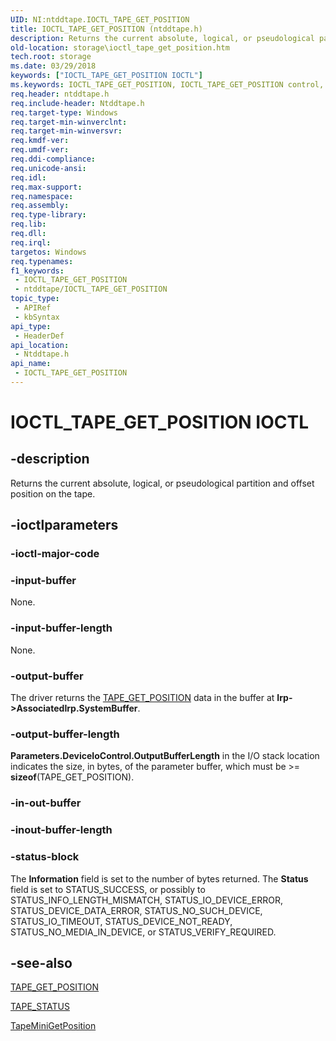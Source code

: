 ```yaml
---
UID: NI:ntddtape.IOCTL_TAPE_GET_POSITION
title: IOCTL_TAPE_GET_POSITION (ntddtape.h)
description: Returns the current absolute, logical, or pseudological partition and offset position on the tape.
old-location: storage\ioctl_tape_get_position.htm
tech.root: storage
ms.date: 03/29/2018
keywords: ["IOCTL_TAPE_GET_POSITION IOCTL"]
ms.keywords: IOCTL_TAPE_GET_POSITION, IOCTL_TAPE_GET_POSITION control, IOCTL_TAPE_GET_POSITION control code [Storage Devices], k307_88069692-1167-4a21-914b-505e1100f6dc.xml, ntddtape/IOCTL_TAPE_GET_POSITION, storage.ioctl_tape_get_position
req.header: ntddtape.h
req.include-header: Ntddtape.h
req.target-type: Windows
req.target-min-winverclnt: 
req.target-min-winversvr: 
req.kmdf-ver: 
req.umdf-ver: 
req.ddi-compliance: 
req.unicode-ansi: 
req.idl: 
req.max-support: 
req.namespace: 
req.assembly: 
req.type-library: 
req.lib: 
req.dll: 
req.irql: 
targetos: Windows
req.typenames: 
f1_keywords:
 - IOCTL_TAPE_GET_POSITION
 - ntddtape/IOCTL_TAPE_GET_POSITION
topic_type:
 - APIRef
 - kbSyntax
api_type:
 - HeaderDef
api_location:
 - Ntddtape.h
api_name:
 - IOCTL_TAPE_GET_POSITION
---
```


# IOCTL_TAPE_GET_POSITION IOCTL


## -description

Returns the current absolute, logical, or pseudological partition and offset position on the tape.

## -ioctlparameters

### -ioctl-major-code

### -input-buffer

None.

### -input-buffer-length

None.

### -output-buffer

The driver returns the <a href="/windows-hardware/drivers/ddi/ntddtape/ns-ntddtape-_tape_get_position">TAPE_GET_POSITION</a> data in the buffer at <b>Irp->AssociatedIrp.SystemBuffer</b>.

### -output-buffer-length

<b>Parameters.DeviceIoControl.OutputBufferLength</b> in the I/O stack location indicates the size, in bytes, of the parameter buffer, which must be >= <b>sizeof</b>(TAPE_GET_POSITION).

### -in-out-buffer

### -inout-buffer-length

### -status-block

The <b>Information</b> field is set to the number of bytes returned. The <b>Status</b> field is set to STATUS_SUCCESS, or possibly to STATUS_INFO_LENGTH_MISMATCH, STATUS_IO_DEVICE_ERROR, STATUS_DEVICE_DATA_ERROR, STATUS_NO_SUCH_DEVICE, STATUS_IO_TIMEOUT, STATUS_DEVICE_NOT_READY, STATUS_NO_MEDIA_IN_DEVICE, or STATUS_VERIFY_REQUIRED.

## -see-also

<a href="/windows-hardware/drivers/ddi/ntddtape/ns-ntddtape-_tape_get_position">TAPE_GET_POSITION</a>



<a href="/windows-hardware/drivers/ddi/minitape/ne-minitape-_tape_status">TAPE_STATUS</a>



<a href="/windows-hardware/drivers/ddi/minitape/nc-minitape-tape_process_command_routine">TapeMiniGetPosition</a>
